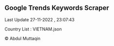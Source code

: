 

## Google Trends Keywords Scraper 
 
Last Update 27-11-2022 , 23:07:43

Country List :
VIETNAM.json



© Abdul Muttaqin 
